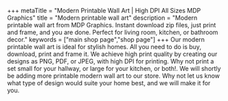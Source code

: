 +++
metaTitle = "Modern Printable Wall Art | High DPI All Sizes MDP Graphics"
title = "Modern printable wall art"
description = "Modern printable wall art from MDP Graphics. Instant download zip files, just print and frame, and you are done. Perfect for living room, kitchen, or bathroom decor."
keywords = ["main shop page","shop page"]
+++
Our modern printable wall art is ideal for stylish homes. All you need to do is buy, download, print and frame it. We achieve high print quality by creating our designs as PNG, PDF, or JPEG, with high DPI for printing. Why not print a set small for your hallway, or large for your kitchen, or both!. We will shortly be adding more printable modern wall art to our store. Why not let us know what type of design would suite your home best, and we will make it for you.